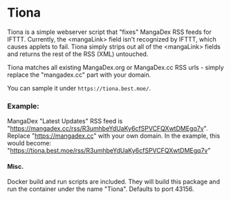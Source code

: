 # Tiona

Tiona is a simple webserver script that "fixes" MangaDex RSS feeds for IFTTT. Currently, the \<mangaLink\> field isn't recognized by IFTTT, which causes applets to fail. 
Tiona simply strips out all of the \<mangaLink\> fields and returns the rest of the RSS (XML) untouched.

Tiona matches all existing MangaDex.org or MangaDex.cc RSS urls - simply replace the "mangadex.cc" part with your domain.

You can sample it under `https://tiona.best.moe/`.

### Example:

MangaDex "Latest Updates" RSS feed is "https://mangadex.cc/rss/R3umhbeYdUaKy6cfSPVCFQXwtDMEgq7v".
Replace "https://mangadex.cc" with your own domain. 
In the example, this would become:
"https://tiona.best.moe/rss/R3umhbeYdUaKy6cfSPVCFQXwtDMEgq7v"


#### Misc.

Docker build and run scripts are included. They will build this package and run the container under the name "Tiona". Defaults to port 43156.